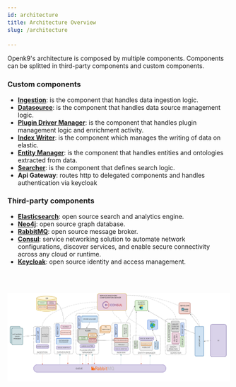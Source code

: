 ```yaml
---
id: architecture
title: Architecture Overview
slug: /architecture

---
```


Openk9's architecture is composed by multiple components. Components can be splitted in third-party components and
custom components.

### Custom components

- [**Ingestion**](ingestion): is the component that handles data ingestion logic.
- [**Datasource**](datasource): is the component that handles data source management logic.
- [**Plugin Driver Manager**](plugin-driver-manager): is the component that handles plugin management logic and enrichment activity.
- [**Index Writer**](index-writer): is the component which manages the writing of data on elastic.
- [**Entity Manager**](entity-manager): is the component that handles entities and ontologies extracted from data.
- [**Searcher**](searcher): is the component that defines search logic.
- **Api Gateway**: routes http to delegated components and handles authentication via keycloak


### Third-party components

- [**Elasticsearch**](https://www.elastic.co/): open source search and analytics engine.
- [**Neo4j**](https://neo4j.com/): open source graph database.
- [**RabbitMQ**](https://www.rabbitmq.com/): open source message broker.
- [**Consul**](https://www.consul.io/): service networking solution to automate network configurations,
discover services, and enable secure connectivity across any cloud or runtime.
- [**Keycloak**](https://www.keycloak.org/): open source identity and access management.

<br />
<br />

![img](../../static/img/architecture.png)
